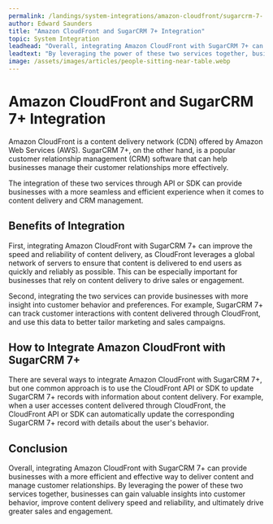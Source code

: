 ```yaml
---
permalink: /landings/system-integrations/amazon-cloudfront/sugarcrm-7-
author: Edward Saunders
title: "Amazon CloudFront and SugarCRM 7+ Integration"
topic: System Integration
leadhead: "Overall, integrating Amazon CloudFront with SugarCRM 7+ can provide businesses with a more efficient and effective way to deliver content and manage customer relationships"
leadtext: "By leveraging the power of these two services together, businesses can gain valuable insights into customer behavior, improve content delivery speed and reliability, and ultimately drive greater sales and engagement."
image: /assets/images/articles/people-sitting-near-table.webp
---
```

<div class="arttext">	<h1>Amazon CloudFront and SugarCRM 7+ Integration</h1>
	<p>Amazon CloudFront is a content delivery network (CDN) offered by Amazon Web Services (AWS). SugarCRM 7+, on the other hand, is a popular customer relationship management (CRM) software that can help businesses manage their customer relationships more effectively.</p>
	<p>The integration of these two services through API or SDK can provide businesses with a more seamless and efficient experience when it comes to content delivery and CRM management.</p>
	<h2>Benefits of Integration</h2>
	<p>First, integrating Amazon CloudFront with SugarCRM 7+ can improve the speed and reliability of content delivery, as CloudFront leverages a global network of servers to ensure that content is delivered to end users as quickly and reliably as possible. This can be especially important for businesses that rely on content delivery to drive sales or engagement.</p>
	<p>Second, integrating the two services can provide businesses with more insight into customer behavior and preferences. For example, SugarCRM 7+ can track customer interactions with content delivered through CloudFront, and use this data to better tailor marketing and sales campaigns.</p>
	<h2>How to Integrate Amazon CloudFront with SugarCRM 7+</h2>
	<p>There are several ways to integrate Amazon CloudFront with SugarCRM 7+, but one common approach is to use the CloudFront API or SDK to update SugarCRM 7+ records with information about content delivery. For example, when a user accesses content delivered through CloudFront, the CloudFront API or SDK can automatically update the corresponding SugarCRM 7+ record with details about the user's behavior.</p>
	<h2>Conclusion</h2>
	<p>Overall, integrating Amazon CloudFront with SugarCRM 7+ can provide businesses with a more efficient and effective way to deliver content and manage customer relationships. By leveraging the power of these two services together, businesses can gain valuable insights into customer behavior, improve content delivery speed and reliability, and ultimately drive greater sales and engagement.</p>
</div>